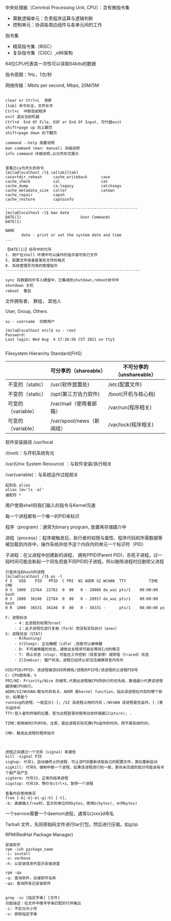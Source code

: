 中央处理器（Cenntral Processing Unit, CPU）：含有微指令集

- 算数逻辑单元：负责程序运算与逻辑判断
- 控制单元：协调各周边组件与各单元间的工作



指令集

- 精简指令集（RISC）
- 复杂指令集（CISC）,x86架构

64位CPU代表其一次性可以读取64bits的数据



指令周期：1Hz，1次/秒

网络传输：Mbits per second, Mbps, 20M/5M



```shell

clear or Ctrl+L  清屏 
[tab] 命令补全，文件补齐 
Ctrl+c  中断目前程序
exit 退出当前机器
Ctrl+d  End Of File, EOF or End Of Input, 可代替exit
shift+page up 向上翻页
shift+page down 向下翻页

command --help 简要说明
man command (man: manual) 详细说明
info command 详细说明,以分页形式展示


查看已ca为开头的命令
[milo@localhost /]$ ca[tab][tab]
cacertdir_rehash     cache_writeback      case
cache_check          cal                  cat
cache_dump           ca-legacy            catchsegv
cache_metadata_size  caller               catman
cache_repair         capsh
cache_restore        captoinfo

----------------------------------------------------------
[milo@localhost ~]$ man date
DATE(1)                          User Commands                         DATE(1)

NAME
       date - print or set the system date and time
...

【DATE(1)】括号中的代号
1. 用户在shell 环境中可以操作的指令或可执行文件
5. 配置文件或者是某些文件的格式
8. 系统管理员可用的管理指令
-----------------------------------------------------------

sync 将数据同步写入硬盘中，已集成到shutdown,reboot命令中
shutdown 关机
reboot  重启
```



文件拥有者， 群组， 其他人

User, Group, Others



```shell
su - username  切换用户

[milo@localhost etc]$ su - root
Password:
Last login: Wed Aug  4 17:26:56 CST 2021 on tty1


```



Filesystem Hierarchy Standard(FHS)

|                    | 可分享的（shareable）     | 不可分享的（unshareable） |
| ------------------ | ------------------------- | ------------------------- |
| 不变的（static）   | /usr(软件放置处)          | /etc(配置文件)            |
| 不变的（static）   | /opt(第三方协力软件)      | /boot(开机与核心档)       |
| 可变的（variable） | /var/mail（使用者邮箱）   | /var/run(程序相关)        |
| 可变的（variable） | /var/spool/news（新闻组） | /var/lock(程序相关)       |

软件安装路径  /usr/local

/(root)：与开机系统有光

/usr(Unix System Resource) ：与软件安装/执行相关

/var(variable)：与系统运作过程相关



    起别名 alias
    alias lm='ls -al'
    通配符 *




用户使用shell将我们输入的指令与Kernel沟通

每一个进程都有一个唯一的PID来标识

程序（program)：通常为binary program, 放置再存储媒介中

进程（process）：程序被触发后，执行者的权限与属性、程序代码和所需数据等被加载到内存中，操作系统并给予这个内存内的单元一个标识符（PID）



子进程：在父进程中创建新的进程， 拥有PPID(Parent PID)，杀死子进程，过一段时间可能会新起一个同名但是不同PID的子进程，所以删除进程时应删除父进程

```shell
只查阅当前bash的进程
[milo@localhost /]$ ps -l
F S   UID    PID   PPID  C PRI  NI ADDR SZ WCHAN  TTY          TIME CMD
0 S  1000  22764  22762  0  80   0 - 28886 do_wai pts/1    00:00:00 bash
0 S  1000  36246  22764  0  80   0 - 28917 do_wai pts/1    00:00:00 bash
0 R  1000  36531  36246  0  80   0 - 38331 -      pts/1    00:00:00 ps

F: 进程标志
	- 4：此进程的权限为root
	- 1：此子进程仅进行复制（fork）而没有实际执行（exec）
S: 进程状态（STAT)
	- R(Running)
	- S(Sleep): 正在睡眠（idle）,但是可以被唤醒
	- D: 不可被唤醒的状态，通常这支程序可能在等待I/O的情况
	- T: 停止状态（stop），可能在工作控制（背景涨停）或除错（traced）状态
	- Z(Zombie): 僵尸状态，进程已经终止却没法被移除至内存外
	
UID/PID/PPID: 该进程被该UID所拥有/进程的PID号/该进程的父进程PID号
C: CPU使用率，%
PRI/NI: Priority/Nice 的缩写,代表此进程被CPU所执行的优先级，数值越小代表该进程越快被CPU执行。
ADDR/SZ/WCHAN:都与内存有关，ADDR 是kernel function，指出该进程在内存的哪个部分，如果是个
running的进程，一般显示[-]; /SZ 该进程占用的内存；/WCHAN 该进程是否运作，[-]表示运作中
TTY:登入者的终端机位置，若为远程登录则使用动态终端接口(pts/n); .

TIME:使用掉的CPU时间，注意，是此进程实际花费CPU运作的时间，而不是系统时间;

CMD: 触发此进程的程序指令



进程之间通过一个讯号（signal）来通信
kill -signal PID
sighup: 代号1，启动被终止的进程，可让该PID重新读取自己的配置文件，类似重新启动
sigkill: 代号9，强制中断一个进程，如果该进程进行到一般，那尚未完成的部分可能会有半个副产品产生
sigterm: 代号15，正常的结束进程
sigstop: 代号19，等价与ctrl+z，暂停一个进程

查看内存使用情况
free [-b|-k|-m|-g|-h] [-t],
-b: 直接输入free时，显示的单位时Kbytes，使用b(bytes), m(Mbytes)
```



一个service需要一个daemon进程，通常以{xxx}d命名



Tarball 文件，先将原始码文件进行tar打包，然后进行压缩，如gzip

RPM(RedHat Package Manager)

```shell
安装软件
rpm -ivh package_name
-i: install
-v: verbose
-h: 以安装信息列显示安装进度

rpm -qa
-q: 查询软件，后接软件名称
-qa: 查询所有已安装软件


grep -iv [指定字串] [文件]
功能描述：在文件中搜寻字串匹配的行并输出
-i: 不区分大小写
-v: 排除指定字串
```

